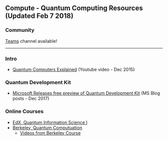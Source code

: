 ## Compute - Quantum Computing Resources (Updated Feb 7 2018)

### Community
[Teams](https://teams.microsoft.com/l/channel/19%3ad9b6ce7de9b7489996ed7b0e544bc84a%40thread.skype/Compute%2520-%2520Quantum%2520computing?groupId=dff0a70d-6316-4124-ae5a-e9d06f63ec34&tenantId=72f988bf-86f1-41af-91ab-2d7cd011db47) channel available!

<!-- Add in any communities worth following: blogs, twitter, etc. -->
---
<!-- Here, add in any links to useful resources. The structure is not fixed, it can be grouped by scenario, by tech, or set up as a learning path -->

### Intro
- [Quantum Computers Explained](https://youtu.be/JhHMJCUmq28) (Youtube video - Dec 2015)

### Quantum Development Kit
- [Microsoft Releases free preview of Quantum Development Kit](https://blogs.microsoft.com/ai/2017/12/11/future-quantum-microsoft-releases-free-preview-quantum-development-kit/) (MS Blog posts - Dec 2017)

### Online Courses
- [EdX, Quantum Information Science I](https://www.edx.org/course/quantum-information-science-i)
- [Berkeley, Quantum Computuation](https://www.edx.org/course/quantum-mechanics-quantum-computation-uc-berkeleyx-cs-191x)
    - [Videos from Berkeley Course](https://www.youtube.com/playlist?list=PLDAjb_zu5aoFazE31_8yT0OfzsTcmvAVg)